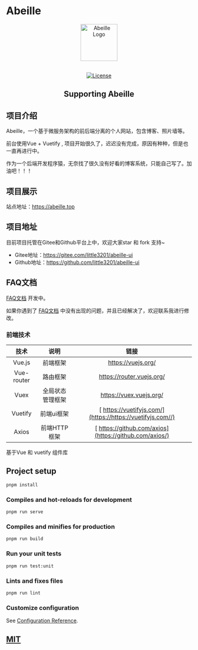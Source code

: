 
# Abeille

<p align="center">
  <a href="https://abeille.top" target="_blank">
    <img alt="Abeille Logo" width="100" src="https://gitee.com/puket/abeille-ui/blob/master/src/assets/logo.svg">
  </a>
</p>

<p align="center">
  <br>
  <a href="https://github.com/little3201/abeille-ui/blob/develop/LICENSE">
    <img src="https://img.shields.io/github/license/little3201/abeille-ui.svg" alt="License">
  </a>
</p>

<h2 align="center">Supporting Abeille</h2>

## 项目介绍

Abeille，一个基于微服务架构的前后端分离的个人网站，包含博客、照片墙等。

前台使用Vue + Vuetify , 项目开始很久了，迟迟没有完成，原因有种种，但是也一直再进行中。

作为一个后端开发程序猿，无奈找了很久没有好看的博客系统，只能自己写了。加油吧！！！

## 项目展示

站点地址：https://abeille.top

## 项目地址

目前项目托管在Gitee和Github平台上中，欢迎大家star 和 fork 支持~

- Gitee地址：https://gitee.com/little3201/abeille-ui
- Github地址：https://github.com/little3201/abeille-ui

## FAQ文档

[FAQ文档](./FAQ) 开发中。

如果你遇到了 [FAQ文档](./FAQ) 中没有出现的问题，并且已经解决了，欢迎联系我进行修改。


### 前端技术

|         技术          |           说明            |                             链接                             |
| :-------------------: | :-----------------------: | :----------------------------------------------------------: |
|        Vue.js         |         前端框架          |                      https://vuejs.org/                      |
|      Vue-router       |         路由框架          |                  https://router.vuejs.org/                   |
|         Vuex          |     全局状态管理框架       |                   https://vuex.vuejs.org/                     |
|        Vuetify        |        前端ui框架         |  [ https://vuetifyjs.com/](https://https://vuetifyjs.com//)   |
|         Axios         |       前端HTTP框架        |     [ https://github.com/axios](https://github.com/axios/)    |



基于Vue 和 vuetify 组件库

## Project setup
```
pnpm install
```

### Compiles and hot-reloads for development
```
pnpm run serve
```

### Compiles and minifies for production
```
pnpm run build
```

### Run your unit tests
```
pnpm run test:unit
```

### Lints and fixes files
```
pnpm run lint
```

### Customize configuration
See [Configuration Reference](https://cli.vuejs.org/config/).


<a href="https://github.com/little3201/abeille-ui/blob/develop/LICENSE">
  <h2>MIT</h2>
</a>